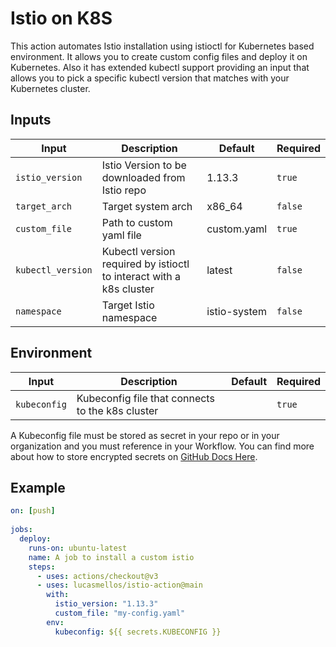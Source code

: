 # Istio on K8S

This action automates Istio installation using istioctl for Kubernetes based environment. It allows you to create custom config files and deploy it on Kubernetes. Also it has extended kubectl support providing an input that allows you to pick a specific kubectl version that matches with your Kubernetes cluster.

## Inputs
| Input                 | Description                                                         | Default      | Required    |
|-----------------------|---------------------------------------------------------------------|--------------|-------------|
| ```istio_version```   | Istio Version to be downloaded from Istio repo                      | 1.13.3       | ```true```  |
| ```target_arch```     | Target system arch                                                  | x86_64       | ```false``` |
| ```custom_file```     | Path to custom yaml file                                            | custom.yaml  | ```true```  |
| ```kubectl_version``` | Kubectl version required by istioctl to interact with a k8s cluster | latest       | ```false``` |
| ```namespace```       | Target Istio namespace                                              | istio-system | ```false``` |`

## Environment
| Input                 | Description                                                         | Default      | Required    |
|-----------------------|---------------------------------------------------------------------|--------------|-------------|
| ```kubeconfig```   | Kubeconfig file that connects to the k8s cluster                      |        | ```true```  |

A Kubeconfig file must be stored as secret in your repo or in your organization and you must reference in your Workflow. You can find more about how to store encrypted secrets on [GitHub Docs Here](https://docs.github.com/en/actions/security-guides/encrypted-secrets#creating-encrypted-secrets-for-a-repository).

## Example

```yaml
on: [push]
  
jobs:
  deploy:
    runs-on: ubuntu-latest
    name: A job to install a custom istio
    steps:
      - uses: actions/checkout@v3
      - uses: lucasmellos/istio-action@main
        with:
          istio_version: "1.13.3"
          custom_file: "my-config.yaml"
        env:
          kubeconfig: ${{ secrets.KUBECONFIG }} 

```